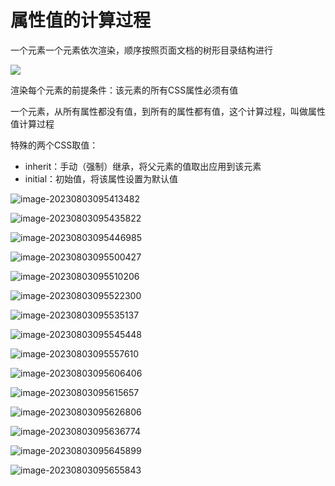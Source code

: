 # 属性值的计算过程

一个元素一个元素依次渲染，顺序按照页面文档的树形目录结构进行

![](https://qiniucloud.qishilong.space/images/202307231457784.png)

渲染每个元素的前提条件：该元素的所有CSS属性必须有值

一个元素，从所有属性都没有值，到所有的属性都有值，这个计算过程，叫做属性值计算过程

特殊的两个CSS取值：

- inherit：手动（强制）继承，将父元素的值取出应用到该元素
- initial：初始值，将该属性设置为默认值

![image-20230803095413482](https://qiniucloud.qishilong.space/images/202308030954462.png)

![image-20230803095435822](https://qiniucloud.qishilong.space/images/202308030954856.png)

![image-20230803095446985](https://qiniucloud.qishilong.space/images/202308030954008.png)

![image-20230803095500427](https://qiniucloud.qishilong.space/images/202308030955452.png)

![image-20230803095510206](https://qiniucloud.qishilong.space/images/202308030955231.png)

![image-20230803095522300](https://qiniucloud.qishilong.space/images/202308030955329.png)

![image-20230803095535137](https://qiniucloud.qishilong.space/images/202308030955164.png)

![image-20230803095545448](https://qiniucloud.qishilong.space/images/202308030955475.png)

![image-20230803095557610](https://qiniucloud.qishilong.space/images/202308030955635.png)

![image-20230803095606406](https://qiniucloud.qishilong.space/images/202308030956430.png)

![image-20230803095615657](https://qiniucloud.qishilong.space/images/202308030956681.png)

![image-20230803095626806](https://qiniucloud.qishilong.space/images/202308030956834.png)

![image-20230803095636774](https://qiniucloud.qishilong.space/images/202308030956797.png)

![image-20230803095645899](https://qiniucloud.qishilong.space/images/202308030956922.png)

![image-20230803095655843](https://qiniucloud.qishilong.space/images/202308030956866.png)